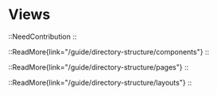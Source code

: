 # Views

::NeedContribution
::

::ReadMore{link="/guide/directory-structure/components"}
::

::ReadMore{link="/guide/directory-structure/pages"}
::

::ReadMore{link="/guide/directory-structure/layouts"}
::
